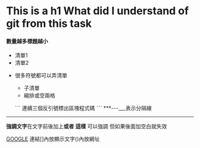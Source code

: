 # This is a h1 What did I understand of git from this task
#### 數量越多標題越小

* 清單1
* 清單2
+ 很多符號都可以弄清單
  + 子清單
  + 縮排或空兩格
   
   `ˋˋ
   連續三個反引號標出區塊程式碼
   ˋˋˋ
***---___表示分隔線
***

**強調文字**在文字前後加上**或者** __這樣__ 可以強調 但如果後面加空白就失效

[GOOGLE](https://www.google.com/search?q=markdown+%E8%AA%9E%E6%B3%95&oq=markd&aqs=chrome.1.69i57j35i39j0i433i512l2j0i512j0i131i433i512j0i512j69i60.2175j0j7&sourceid=chrome&ie=UTF-8) 連結[]內放顯示文字()內放網址

